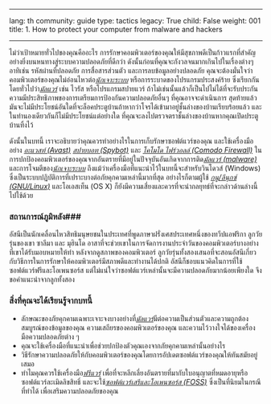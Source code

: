 

---

lang: th
community: guide
type: tactics
legacy: True
child: False
weight: 001
title: 1. How to protect your computer from malware and hackers

---

ไม่ว่าเป้าหมายทั่วไปของคุณคืออะไร การรักษาคอมพิวเตอร์ของคุณให้มีสุขภาพดีเป็นก้าวแรกที่สำคัญอย่างยิ่งบนหนทางสู่ระบบความปลอดภัยที่ดีกว่า ดังนั้นก่อนที่คุณจะกังวลจนมากเกินไปในเรื่องต่างๆ อาทิเช่น รหัสผ่านที่ปลอดภัย การสื่อสารส่วนตัว และการลบข้อมูลอย่างปลอดภัย คุณจะต้องมั่นใจว่าคอมพิวเตอร์ของคุณไม่อ่อนไหวต่อ[*นักเจาะระบบ*](/th/glossary#Hacker) หรือการระบาดของโปรแกรมประสงค์ร้าย ซึ่งเรียกกันโดยทั่วไปว่า[*มัลแวร์*](/th/glossary#Malware) เช่น ไวรัส หรือโปรแกรมสปายแวร์ ถ้าไม่เช่นนั้นแล้วก็เป็นไปไม่ได้ที่จะรับประกันความมีประสิทธิภาพของการเตรียมการป้องกันความปลอดภัยอื่นๆ ที่คุณอาจจะดำเนินการ สุดท้ายแล้วมันจะไม่มีประโยชน์อันใดที่จะล็อคประตูบ้านถ้าหากว่าโจรได้เข้ามาอยู่ชั้นล่างของบ้านเรียบร้อยแล้ว และในทำนองเดียวกันก็ไม่มีประโยชน์แต่อย่างใด ที่คุณจะลงไปตรวจตราชั้นล่างของบ้านหากคุณเปิดประตูบ้านทิ้งไว้

ดังนั้นในบทนี้ เราจะอธิบายว่าคุณควรทำอย่างไรในการเก็บรักษาซอฟต์แวร์ของคุณ และใช้เครื่องมืออย่าง [*อะแวสท์ (Avast)*](/th/glossary#Avast) [*สปายบอท (Spybot)*](/th/glossary#Spybot) และ [*โคโมโด ไฟร์วอลล์ (Comodo Firewall)*](/th/glossary#Comodo_Firewall) ในการปกป้องคอมพิวเตอร์ของคุณจากอันตรายที่มีอยู่ในปัจจุบันอันเกิดจากการติด[*มัลแวร์ (malware)*](/th/glossary#Malware) และการโจมตีของ[*นักเจาะระบบ*](/th/glossary#Hacker) ถึงแม้ว่าเครื่องมือที่แนะนำไว้ในบทนี้จะสำหรับวินโดวส์ (Windows) ซึ่งเป็นระบบปฏิบัติการที่เปราะบางต่อภัยคุกคามเหล่านี้มากที่สุด อย่างไรก็ตามผู้ใช้ [*กนู/ลีนุกซ์ (GNU/Linux)*](/th/glossary#GNU_Linux) และโอเอสเท็น (OS X) ก็ยังมีความเสี่ยงและควรที่จะนำกลยุทธ์ที่จะกล่าวด้านล่างนี้ไปใช้ด้วย

### สถานการณ์ภูมิหลัง###

<div class="background">
อัสนีเป็นนักเคลื่อนไหวสิทธิมนุษยชนในประเทศที่พูดภาษาฝรั่งเศสประเทศหนึ่งของทวีปแอฟริกา ลูกวัยรุ่นของเขา ซาลีมา และ มุฮินโด อาสาที่จะช่วยเขาในการจัดการงานประจำวันของคอมพิวเตอร์บางอย่างที่เขาได้รับมอบหมายให้ทำ หลังจากดูสภาพของคอมพิวเตอร์ ลูกวัยรุ่นทั้งสองเสนอที่จะสอนอัสนีเกี่ยวกับวิธีการในการรักษาให้คอมพิวเตอร์มีสภาพดีและทำงานได้ปกติ อัสนีก็ชอบแนวคิดในการที่ใช้ซอฟต์แวร์ฟรีและโอเพนซอร์ส แต่ไม่แน่ใจว่าซอฟต์แวร์เหล่านั้นจะมีความปลอดภัยมากน้อยเพียงใด จึงขอคำแนะนำจากลูกทั้งสอง
</div>

### สิ่งที่คุณจะได้เรียนรู้จากบทนี้ ###

- ลักษณะของภัยคุกคามเฉพาะเจาะจงบางอย่างที่[*มัลแวร์*](/th/glossary#Malware)มีต่อความเป็นส่วนตัวและความถูกต้องสมบูรณ์ของข้อมูลของคุณ ความเสถียรของคอมพิวเตอร์ของคุณ และความไว้วางใจได้ของเครื่องมือความปลอดภัยต่าง ๆ
- คุณจะใช้เครื่องมือที่แนะนำเพื่อช่วยปกป้องตัวคุณเองจากภัยคุกคามเหล่านั้นอย่างไร
- วิธีรักษาความปลอดภัยให้กับคอมพิวเตอร์ของคุณโดยการอัปเดตซอฟต์แวร์ของคุณให้ทันสมัยอยู่เสมอ
- ทำไมคุณควรใช้เครื่องมือ[*ฟรีแวร์*](/th/glossary#Freeware) เพื่อที่จะหลีกเลี่ยงอันตรายที่มากับใบอนุญาตที่หมดอายุหรือซอฟต์แวร์ละเมิดลิขสิทธิ์ และจะใช้[*ซอฟต์แวร์เสรีและโอเพนซอร์ส (FOSS)*](/th/glossary#FOSS) ซึ่งเป็นที่นิยมในกรณีที่ทำได้ เพื่อเสริมความปลอดภัยของคุณ


